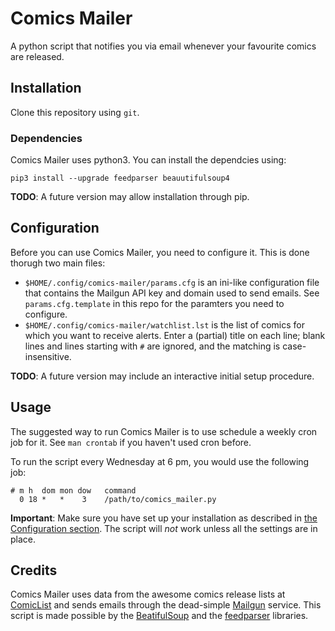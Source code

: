 # Comics Mailer

A python script that notifies you via email whenever your favourite comics are released.

## Installation

Clone this repository using `git`.

### Dependencies

Comics Mailer uses python3. You can install the dependcies using:

```
pip3 install --upgrade feedparser beauutifulsoup4
```

**TODO**: A future version may allow installation through pip.

## Configuration

Before you can use Comics Mailer, you need to configure it. This is done thorugh two main files:

* `$HOME/.config/comics-mailer/params.cfg` is an ini-like configuration file that contains the Mailgun API key and domain used to send emails. See  `params.cfg.template` in this repo for the paramters you need to configure.
* `$HOME/.config/comics-mailer/watchlist.lst` is the list of comics for which you want to receive alerts. Enter a (partial) title on each line; blank lines and lines starting with `#` are ignored, and the matching is case-insensitive.

**TODO**: A future version may include an interactive initial setup procedure.

## Usage

The suggested way to run Comics Mailer is to use schedule a weekly cron job for it. See `man crontab` if you haven't used cron before.

To run the script every Wednesday at 6 pm, you would use the following job:

```
# m h  dom mon dow   command
  0 18 *   *    3    /path/to/comics_mailer.py
```

**Important**: Make sure you have set up your installation as described in [the Configuration section](#configuration). The script will _not_ work unless all the settings are in place.

## Credits

Comics Mailer uses data from the awesome comics release lists at [ComicList](http://www.comiclist.com/index.php) and sends emails through the dead-simple [Mailgun](https://www.mailgun.com/) service. This script is made possible by the [BeatifulSoup](https://www.crummy.com/software/BeautifulSoup/) and the [feedparser](https://pypi.python.org/pypi/feedparser) libraries.

